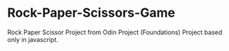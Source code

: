 # Rock-Paper-Scissors-Game

Rock Paper Scissor Project from Odin Project (Foundations)
Project based only in javascript.
